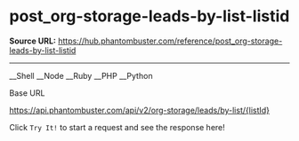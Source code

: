 # post_org-storage-leads-by-list-listid

**Source URL:** https://hub.phantombuster.com/reference/post_org-storage-leads-by-list-listid

---

__Shell __Node __Ruby __PHP __Python

Base URL

https://api.phantombuster.com/api/v2/org-storage/leads/by-list/{listId}

Click `Try It!` to start a request and see the response here!